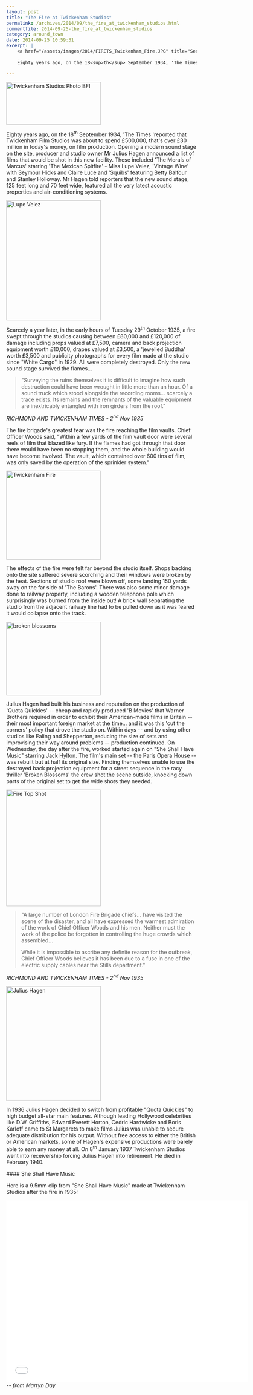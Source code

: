 ```yaml
---
layout: post
title: "The Fire at Twickenham Studios"
permalink: /archives/2014/09/the_fire_at_twickenham_studios.html
commentfile: 2014-09-25-the_fire_at_twickenham_studios
category: around_town
date: 2014-09-25 10:59:31
excerpt: |
    <a href="/assets/images/2014/FIRETS_Twickenham_Fire.JPG" title="See larger version of - Twickenham Fire"><img src="/assets/images/2014/FIRETS_Twickenham_Fire_thumb.JPG" width="150" height="141" alt="Twickenham Fire" class="photo right" /></a>
    
    Eighty years ago, on the 18<sup>th</sup> September 1934, 'The Times 'reported that Twickenham Film Studios was about to spend &pound;500,000, that's over &pound;30 million in today's money, on film production. Opening a modern sound stage on the site, producer and studio owner Mr Julius Hagen announced a list of films that would be shot in this new facility. These included 'The Morals of Marcus' starring 'The Mexican Spitfire' - Miss Lupe Velez, 'Vintage Wine' with Seymour Hicks and Claire Luce and 'Squibs' featuring Betty Balfour and Stanley Holloway. Mr Hagen told reporters that the new sound stage, 125 feet long and 70 feet wide, featured all the very latest acoustic properties and air-conditioning systems.

---
```


<a href="/assets/images/2014/FIRETS_Twickenham-Studios-Photo-BFI.jpg" title="See larger version of - Twickenham Studios Photo BFI"><img src="/assets/images/2014/FIRETS_Twickenham-Studios-Photo-BFI_thumb.jpg" width="250" height="113" alt="Twickenham Studios Photo BFI" class="photo right" /></a>

Eighty years ago, on the 18<sup>th</sup> September 1934, 'The Times 'reported that Twickenham Film Studios was about to spend £500,000, that's over £30 million in today's money, on film production. Opening a modern sound stage on the site, producer and studio owner Mr Julius Hagen announced a list of films that would be shot in this new facility. These included 'The Morals of Marcus' starring 'The Mexican Spitfire' - Miss Lupe Velez, 'Vintage Wine' with Seymour Hicks and Claire Luce and 'Squibs' featuring Betty Balfour and Stanley Holloway. Mr Hagen told reporters that the new sound stage, 125 feet long and 70 feet wide, featured all the very latest acoustic properties and air-conditioning systems.

<a href="/assets/images/2014/FIRETS_Lupe_Velez.jpg" title="See larger version of - Lupe Velez"><img src="/assets/images/2014/FIRETS_Lupe_Velez_thumb.jpg" width="250" height="317" alt="Lupe Velez" class="photo right" /></a>

Scarcely a year later, in the early hours of Tuesday 29<sup>th</sup> October 1935, a fire swept through the studios causing between £80,000 and £120,000 of damage including props valued at £7,500, camera and back projection equipment worth £10,000, drapes valued at £3,500, a 'jewelled Buddha' worth £3,500 and publicity photographs for every film made at the studio since "White Cargo" in 1929. All were completely destroyed. Only the new sound stage survived the flames...

> "Surveying the ruins themselves it is difficult to imagine how such destruction could have been wrought in little more than an hour. Of a sound truck which stood alongside the recording rooms... scarcely a trace exists. Its remains and the remnants of the valuable equipment are inextricably entangled with iron girders from the roof."

<cite>RICHMOND AND TWICKENHAM TIMES - 2<sup>nd</sup> Nov 1935</cite>

The fire brigade's greatest fear was the fire reaching the film vaults. Chief Officer Woods said, "Within a few yards of the film vault door were several reels of film that blazed like fury. If the flames had got through that door there would have been no stopping them, and the whole building would have become involved. The vault, which contained over 600 tins of film, was only saved by the operation of the sprinkler system."

<a href="/assets/images/2014/FIRETS_Twickenham_Fire.JPG" title="See larger version of - Twickenham Fire"><img src="/assets/images/2014/FIRETS_Twickenham_Fire_thumb.JPG" width="250" height="235" alt="Twickenham Fire" class="photo right" /></a>

The effects of the fire were felt far beyond the studio itself. Shops backing onto the site suffered severe scorching and their windows were broken by the heat. Sections of studio roof were blown off, some landing 150 yards away on the far side of 'The Barons'. There was also some minor damage done to railway property, including a wooden telephone pole which surprisingly was burned from the inside out! A brick wall separating the studio from the adjacent railway line had to be pulled down as it was feared it would collapse onto the track.

<a href="/assets/images/2014/FIRETS_broken_blossoms.jpg" title="See larger version of - broken blossoms"><img src="/assets/images/2014/FIRETS_broken_blossoms_thumb.jpg" width="250" height="195" alt="broken blossoms" class="photo right" /></a>

Julius Hagen had built his business and reputation on the production of 'Quota Quickies' -- cheap and rapidly produced 'B Movies' that Warner Brothers required in order to exhibit their American-made films in Britain -- their most important foreign market at the time... and it was this 'cut the corners' policy that drove the studio on. Within days -- and by using other studios like Ealing and Shepperton, reducing the size of sets and improvising their way around problems -- production continued. On Wednesday, the day after the fire, worked started again on "She Shall Have Music" starring Jack Hylton. The film's main set -- the Paris Opera House -- was rebuilt but at half its original size. Finding themselves unable to use the destroyed back projection equipment for a street sequence in the racy thriller 'Broken Blossoms' the crew shot the scene outside, knocking down parts of the original set to get the wide shots they needed.

<a href="/assets/images/2014/FIRETS_Fire_Top_Shot.JPG" title="See larger version of - Fire Top Shot"><img src="/assets/images/2014/FIRETS_Fire_Top_Shot_thumb.JPG" width="250" height="308" alt="Fire Top Shot" class="photo right" /></a>

> "A large number of London Fire Brigade chiefs... have visited the scene of the disaster, and all have expressed the warmest admiration of the work of Chief Officer Woods and his men. Neither must the work of the police be forgotten in controlling the huge crowds which assembled...
> 
>  While it is impossible to ascribe any definite reason for the outbreak, Chief Officer Woods believes it has been due to a fuse in one of the electric supply cables near the Stills department."
> 
 <cite>RICHMOND AND TWICKENHAM TIMES - 2<sup>nd</sup> Nov 1935</cite>

<a href="/assets/images/2014/FIRETS_Julius_Hagen.jpg" title="See larger version of - Julius Hagen"><img src="/assets/images/2014/FIRETS_Julius_Hagen_thumb.jpg" width="250" height="303" alt="Julius Hagen" class="photo right" /></a>

In 1936 Julius Hagen decided to switch from profitable "Quota Quickies" to high budget all-star main features. Although leading Hollywood celebrities like D.W. Griffiths, Edward Everett Horton, Cedric Hardwicke and Boris Karloff came to St Margarets to make films Julius was unable to secure adequate distribution for his output. Without free access to either the British or American markets, some of Hagen's expensive productions were barely able to earn any money at all. On 8<sup>th</sup> January 1937 Twickenham Studios went into receivership forcing Julius Hagen into retirement. He died in February 1940.

<div markdown="1" class="box">
#### She Shall Have Music

Here is a 9.5mm clip from "She Shall Have Music" made at Twickenham Studios after the fire in 1935:

<iframe width="640" height="480" src="//www.youtube-nocookie.com/embed/RnAT7mSMW0Q?rel=0" frameborder="0" allowfullscreen>
</iframe>
</div>
<cite>-- from Martyn Day</cite>
